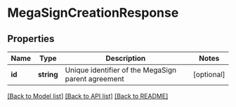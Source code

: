 # MegaSignCreationResponse

## Properties
Name | Type | Description | Notes
------------ | ------------- | ------------- | -------------
**id** | **string** | Unique identifier of the MegaSign parent agreement | [optional] 

[[Back to Model list]](../README.md#documentation-for-models) [[Back to API list]](../README.md#documentation-for-api-endpoints) [[Back to README]](../README.md)


